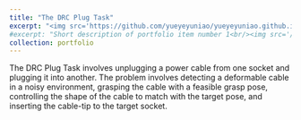 ```yaml
---
title: "The DRC Plug Task"
excerpt: "<img src='https://github.com/yueyeyuniao/yueyeyuniao.github.io/blob/master/files/AIM_2020.jpg' width='600'><br/><br/>The DRC Plug Task involves unplugging a power cable from one socket and plugging it into another. The problem involves detecting a deformable cable in a noisy environment, grasping the cable with a feasible grasp pose, controlling the shape of the cable to match with the target pose, and inserting the cable-tip to the target socket.<br/><br/><video width='600' controls><source src='https://github.com/yueyeyuniao/yueyeyuniao.github.io/blob/master/files/AIM20_0422_VI_fi.mp4' type='video/mp4'> Your browser does not support the video tag.</video><br/><br/>[[publication-1](https://arxiv.org/pdf/2007.08083)][[publication-2](https://www.mdpi.com/2075-1702/8/3/46)][[code-1](https://github.com/yueyeyuniao/DRC_Plug_Task_Jaco_v2)][[code-2](https://github.com/yueyeyuniao/DRC_Plug_Task_Gen3)]"
#excerpt: "Short description of portfolio item number 1<br/><img src='/images/500x300.png'>"
collection: portfolio
---
```


The DRC Plug Task involves unplugging a power cable from one socket and plugging it into another. The problem involves detecting a deformable cable in a noisy environment, grasping the cable with a feasible grasp pose, controlling the shape of the cable to match with the target pose, and inserting the cable-tip to the target socket. 
